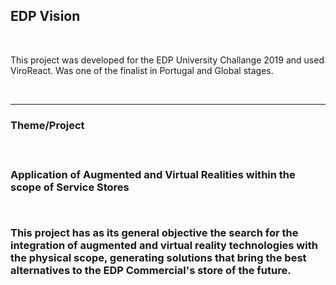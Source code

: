 <H2 [ENG]>EDP Vision</H2>
    <br>
        <p>
        This project was developed for the EDP University Challange 2019 and used ViroReact. Was one of the finalist in Portugal and Global stages.
        </p>
    <br>
    <hr>
<h3>Theme/Project<h3>
  <br>
    <p>
    Application of Augmented and Virtual Realities within the scope of Service Stores
    <p>
 <br>
    <p>
    This project has as its general objective the search for the integration of augmented and virtual reality technologies with the physical scope, generating solutions that bring the best alternatives to the EDP Commercial's store of the future.
    <p>
